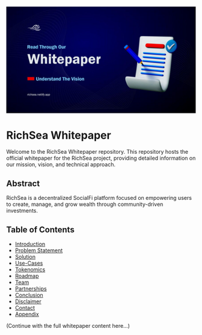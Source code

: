 ![RichSea Logo](https://github.com/RichSea-SocialFi/Whitepaper/blob/main/rich-whitepaper.jpg)

# RichSea Whitepaper

Welcome to the RichSea Whitepaper repository. This repository hosts the official whitepaper for the RichSea project, providing detailed information on our mission, vision, and technical approach. 

## Abstract
RichSea is a decentralized SocialFi platform focused on empowering users to create, manage, and grow wealth through community-driven investments.

## Table of Contents
- [Introduction](introduction.md)
- [Problem Statement](problem.md)
- [Solution](solution.md)
- [Use-Cases](usecase.md)
- [Tokenomics](tokenomics.md)
- [Roadmap](roadmap.md)
- [Team](team.md)
- [Partnerships](partnerships.md)
- [Conclusion](conclusion.md)
- [Disclaimer](disclaimer)
- [Contact](contact)
- [Appendix](appendix.md)

(Continue with the full whitepaper content here…)

